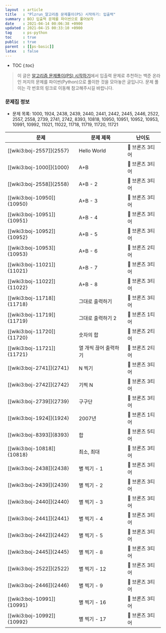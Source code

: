 ```yaml
---
layout  : article
title   : "Plzrun_알고리즘 문제풀이(PS) 시작하기: 입출력"
summary : BOJ 입출력 문제를 파이썬으로 풀어보자
date    : 2021-04-14 00:06:38 +0900
updated : 2021-04-15 00:33:10 +0900
tag     : ps-python
toc     : true
public  : true
parent  : [[ps-basic]]
latex   : false
---
```

* TOC
{:toc}

> 이 글은 [알고리즘 문제풀이(PS) 시작하기](https://plzrun.tistory.com/entry/알고리즘-문제풀이PS-시작하기)에서 입출력 문제로 추천하는 백준 온라인 저지의 문제를 파이썬(Python)으로 풀이한 것을 모아놓은 글입니다. 문제 풀이는 각 번호의 링크로 이동해 참고해주시길 바랍니다.

### 문제집 정보

* 문제 목록: 1000, 1924, 2438, 2439, 2440, 2441, 2442, 2445, 2446, 2522, 2557, 2558, 2739, 2741, 2742, 8393, 10818, 10950, 10951, 10952, 10953, 10991, 10992, 11021, 11022, 11718, 11719, 11720, 11721

| 문제                       | 문제 제목               | 난이도          |
| -------------------------- | ----------------------- | --------------- |
| [[wiki3:boj-2557]]{2557}   | Hello World             | 🥉 브론즈 3티어 |
| [[wiki3:boj-1000]]{1000}   | A+B                     | 🥉 브론즈 3티어 |
| [[wiki3:boj-2558]]{2558}   | A+B - 2                 | 🥉 브론즈 3티어 |
| [[wiki3:boj-10950]]{10950} | A+B - 3                 | 🥉 브론즈 3티어 |
| [[wiki3:boj-10951]]{10951} | A+B - 4                 | 🥉 브론즈 3티어 |
| [[wiki3:boj-10952]]{10952} | A+B - 5                 | 🥉 브론즈 3티어 |
| [[wiki3:boj-10953]]{10953} | A+B - 6                 | 🥉 브론즈 2티어 |
| [[wiki3:boj-11021]]{11021} | A+B - 7                 | 🥉 브론즈 3티어 |
| [[wiki3:boj-11022]]{11022} | A+B - 8                 | 🥉 브론즈 3티어 |
| [[wiki3:boj-11718]]{11718} | 그대로 출력하기         | 🥉 브론즈 3티어 |
| [[wiki3:boj-11719]]{11719} | 그대로 출력하기 2       | 🥉 브론즈 1티어 |
| [[wiki3:boj-11720]]{11720} | 숫자의 합               | 🥉 브론즈 2티어 |
| [[wiki3:boj-11721]]{11721} | 열 개씩 끊어 출력하기   | 🥉 브론즈 2티어 |
| [[wiki3:boj-2741]]{2741}   | N 찍기                  | 🥉 브론즈 3티어 |
| [[wiki3:boj-2742]]{2742}   | 기찍 N                  | 🥉 브론즈 3티어 |
| [[wiki3:boj-2739]]{2739}   | 구구단                  | 🥉 브론즈 3티어 |
| [[wiki3:boj-1924]]{1924}   | 2007년                  | 🥉 브론즈 1티어 |
| [[wiki3:boj-8393]]{8393}   | 합                      | 🥉 브론즈 5티어 |
| [[wiki3:boj-10818]]{10818} | 최소, 최대              | 🥉 브론즈 3티어 |
| [[wiki3:boj-2438]]{2438}   | 별 찍기 - 1             | 🥉 브론즈 3티어 |
| [[wiki3:boj-2439]]{2439}   | 별 찍기 - 2             | 🥉 브론즈 3티어 |
| [[wiki3:boj-2440]]{2440}   | 별 찍기 - 3             | 🥉 브론즈 3티어 |
| [[wiki3:boj-2441]]{2441}   | 별 찍기 - 4             | 🥉 브론즈 3티어 |
| [[wiki3:boj-2442]]{2442}   | 별 찍기 - 5             | 🥉 브론즈 3티어 |
| [[wiki3:boj-2445]]{2445}   | 별 찍기 - 8             | 🥉 브론즈 3티어 |
| [[wiki3:boj-2522]]{2522}   | 별 찍기 - 12            | 🥉 브론즈 3티어 |
| [[wiki3:boj-2446]]{2446}   | 별 찍기 - 9             | 🥉 브론즈 3티어 |
| [[wiki3:boj-10991]]{10991} | 별 찍기 - 16            | 🥉 브론즈 3티어 |
| [[wiki3:boj-10992]]{10992} | 별 찍기 - 17            | 🥉 브론즈 3티어 |
